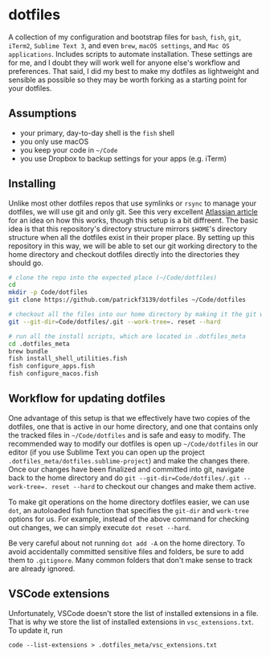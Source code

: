 # dotfiles
A collection of my configuration and bootstrap files for `bash`, `fish`, `git`, `iTerm2`, `Sublime Text 3`, and even `brew`, `macOS settings`, and `Mac OS applications`.  Includes scripts to automate installation. These settings are for me, and I doubt they will work well for anyone else's workflow and preferences. That said, I did my best to make my dotfiles as lightweight and sensible as possible so they may be worth forking as a starting point for your dotfiles.

## Assumptions
- your primary, day-to-day shell is the `fish` shell
- you only use macOS
- you keep your code in `~/Code`
- you use Dropbox to backup settings for your apps (e.g. iTerm)

## Installing
Unlike most other dotfiles repos that use symlinks or `rsync` to manage your dotfiles, we will use git and only git. See this very excellent [Atlassian article](https://www.atlassian.com/git/tutorials/dotfiles) for an idea on how this works, though this setup is a bit diffreent. The basic idea is that this repository's directory structure mirrors `$HOME`'s directory structure when all the dotfiles exist in their proper place. By setting up this repository in this way, we will be able to set our git working directory to the home directory and checkout dotfiles directly into the directories they should go.
```sh
# clone the repo into the expected place (~/Code/dotfiles)
cd
mkdir -p Code/dotfiles
git clone https://github.com/patrickf3139/dotfiles ~/Code/dotfiles

# checkout all the files into our home directory by making it the git working directory
git --git-dir=Code/dotfiles/.git --work-tree=. reset --hard

# run all the install scripts, which are located in .dotfiles_meta
cd .dotfiles_meta
brew bundle
fish install_shell_utilities.fish
fish configure_apps.fish
fish configure_macos.fish
```

## Workflow for updating dotfiles
One advantage of this setup is that we effectively have two copies of the dotfiles, one that is active in our home directory, and one that contains only the tracked files in `~/Code/dotfiles` and is safe and easy to modify. The recommended way to modify our dotfiles is open up `~/Code/dotfiles` in our editor (if you use Sublime Text you can open up the project `.dotfiles_meta/dotfiles.sublime-project`) and make the changes there. Once our changes have been finalized and committed into git, navigate back to the home directory and do `git --git-dir=Code/dotfiles/.git --work-tree=. reset --hard` to checkout our changes and make them active.

To make git operations on the home directory dotfiles easier, we can use `dot`, an autoloaded fish function that specifies the `git-dir` and `work-tree` options for us. For example, instead of the above command for checking out changes, we can simply execute `dot reset --hard`.

Be very careful about not running `dot add -A` on the home directory. To avoid accidentally committed sensitive files and folders, be sure to add them to `.gitignore`. Many common folders that don't make sense to track are already ignored.

## VSCode extensions
Unfortunately, VSCode doesn't store the list of installed extensions in a file. That is why we store the list of installed extensions in `vsc_extensions.txt`. To update it, run
```fish
code --list-extensions > .dotfiles_meta/vsc_extensions.txt
```
